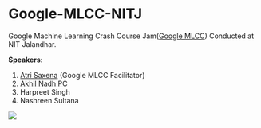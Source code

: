 # Google-MLCC-NITJ
Google Machine Learning Crash Course Jam([Google MLCC](https://developers.google.com/machine-learning/crash-course/)) Conducted at NIT Jalandhar.

**Speakers:**
1. [Atri Saxena](https://twitter.com/atri_saxena) (Google MLCC Facilitator)
2. [Akhil Nadh PC](https://github.com/itzpc)
3. Harpreet Singh
4. Nashreen Sultana

![](https://i.imgur.com/2l6Xrks.png)
